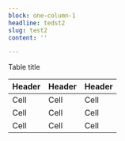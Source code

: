 ```yaml
---
block: one-column-1
headline: tedst2
slug: test2
content: ''

---
```

Table title

| Header | Header | Header |
| --- | --- | --- |
| Cell | Cell | Cell |
| Cell | Cell | Cell |
| Cell | Cell | Cell |

